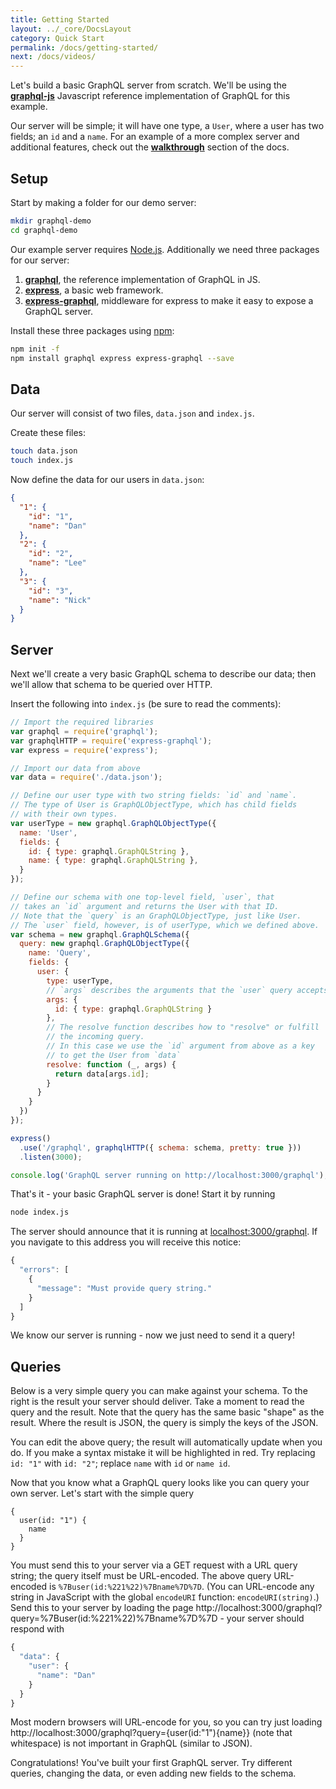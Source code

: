 ```yaml
---
title: Getting Started
layout: ../_core/DocsLayout
category: Quick Start
permalink: /docs/getting-started/
next: /docs/videos/
---
```


Let's build a basic GraphQL server from scratch. We'll be using the **[graphql-js](https://github.com/graphql/graphql-js)** Javascript reference implementation of GraphQL for this example.

Our server will be simple; it will have one type, a `User`, where a user has two fields; an `id` and a `name`. For an example of a more complex server and additional features,
check out the **[walkthrough](../intro)** section of the docs.

## Setup

Start by making a folder for our demo server:

```sh
mkdir graphql-demo
cd graphql-demo
```

Our example server requires [Node.js](https://nodejs.org/en/). Additionally we need three packages for our server:

1. **[graphql](https://github.com/graphql/graphql-js)**, the reference implementation of GraphQL in JS.
2. **[express](https://github.com/strongloop/express)**, a basic web framework.
3. **[express-graphql](https://github.com/graphql/express-graphql)**, middleware for express to make it easy to expose a GraphQL server.

Install these three packages using [npm](https://docs.npmjs.com/getting-started/installing-node):

```sh
npm init -f
npm install graphql express express-graphql --save
```

## Data

Our server will consist of two files, `data.json` and `index.js`.

Create these files:

```sh
touch data.json
touch index.js
```

Now define the data for our users in `data.json`:

```json
{
  "1": {
    "id": "1",
    "name": "Dan"
  },
  "2": {
    "id": "2",
    "name": "Lee"
  },
  "3": {
    "id": "3",
    "name": "Nick"
  }
}
```

## Server

Next we'll create a very basic GraphQL schema to describe our data;
then we'll allow that schema to be queried over HTTP.

Insert the following into `index.js` (be sure to read the comments):

```js
// Import the required libraries
var graphql = require('graphql');
var graphqlHTTP = require('express-graphql');
var express = require('express');

// Import our data from above
var data = require('./data.json');

// Define our user type with two string fields: `id` and `name`.
// The type of User is GraphQLObjectType, which has child fields
// with their own types.
var userType = new graphql.GraphQLObjectType({
  name: 'User',
  fields: {
    id: { type: graphql.GraphQLString },
    name: { type: graphql.GraphQLString },
  }
});

// Define our schema with one top-level field, `user`, that
// takes an `id` argument and returns the User with that ID.
// Note that the `query` is an GraphQLObjectType, just like User.
// The `user` field, however, is of userType, which we defined above.
var schema = new graphql.GraphQLSchema({
  query: new graphql.GraphQLObjectType({
    name: 'Query',
    fields: {
      user: {
        type: userType,
        // `args` describes the arguments that the `user` query accepts
        args: {
          id: { type: graphql.GraphQLString }
        },
        // The resolve function describes how to "resolve" or fulfill
        // the incoming query.
        // In this case we use the `id` argument from above as a key
        // to get the User from `data`
        resolve: function (_, args) {
          return data[args.id];
        }
      }
    }
  })
});

express()
  .use('/graphql', graphqlHTTP({ schema: schema, pretty: true }))
  .listen(3000);

console.log('GraphQL server running on http://localhost:3000/graphql');
```

<script data-inline>
var graphql = require('graphql');

var data = {
  "1": {
    "id": "1",
    "name": "Dan"
  },
  "2": {
    "id": "2",
    "name": "Lee"
  },
  "3": {
    "id": "3",
    "name": "Nick"
  }
};

var userType = new graphql.GraphQLObjectType({
  name: 'User',
  fields: {
    id: { type: graphql.GraphQLString },
    name: { type: graphql.GraphQLString },
  }
});

var schema = new graphql.GraphQLSchema({
  query: new graphql.GraphQLObjectType({
    name: 'Query',
    fields: {
      user: {
        type: userType,
        args: {
          id: { type: graphql.GraphQLString }
        },
        resolve: function (_, args) {
          return data[args.id];
        }
      }
    }
  })
});

global.schema = schema;
</script>

That's it - your basic GraphQL server is done! Start it by running

```sh
node index.js
```

The server should announce that it is running at
[localhost:3000/graphql](http://localhost:3000/graphql).
If you navigate to this address you will receive this notice:

```javascript
{
  "errors": [
    {
      "message": "Must provide query string."
    }
  ]
}
```

We know our server is running - now we just need to send it a query!

## Queries

Below is a very simple query you can make against your schema. To the right is
the result your server should deliver. Take a moment to read the query and the
result. Note that the query has the same basic "shape" as the result. Where the
result is JSON, the query is simply the keys of the JSON.

<script data-inline>
  import MiniGraphiQL from '../_core/MiniGraphiQL';
  renderHere(<MiniGraphiQL schema={global.schema} query={ `
{
  user(id: "1") {
    name
  }
}
`} />);
</script>

You can edit the above query; the result will automatically update when you do.
If you make a syntax mistake it will be highlighted in red. Try replacing
`id: "1"` with `id: "2"`; replace `name` with `id` or `name id`.

Now that you know what a GraphQL query looks like you can query your own server.
Let's start with the simple query

```
{
  user(id: "1") {
    name
  }
}
```

You must send this to your server via a GET request with a URL query string;
the query itself must be URL-encoded. The above query URL-encoded is
`%7Buser(id:%221%22)%7Bname%7D%7D`.
(You can URL-encode any string in JavaScript with the global `encodeURI`
function: `encodeURI(string)`.) Send this to your server by loading the page
http://localhost:3000/graphql?query=%7Buser(id:%221%22)%7Bname%7D%7D - your
server should respond with

```javascript
{
  "data": {
    "user": {
      "name": "Dan"
    }
  }
}
```

Most modern browsers will URL-encode for you, so you can try just loading
http://localhost:3000/graphql?query={user(id:"1"){name}} (note that whitespace)
is not important in GraphQL (similar to JSON).

Congratulations! You've built your first GraphQL server. Try different queries,
changing the data, or even adding new fields to the schema.
